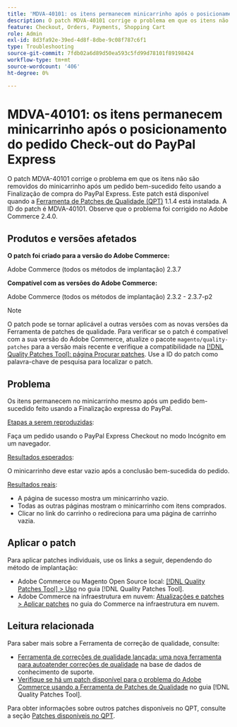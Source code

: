 ```yaml
---
title: 'MDVA-40101: os itens permanecem minicarrinho após o posicionamento do pedido Check-out do PayPal Express'
description: O patch MDVA-40101 corrige o problema em que os itens não são removidos do minicarrinho após um pedido bem-sucedido feito usando a Finalização de compra do PayPal Express. Este patch está disponível quando a [Ferramenta de correções de qualidade (QPT)](https://experienceleague.adobe.com/en/docs/commerce-operations/tools/quality-patches-tool/quality-patches-tool-to-self-serve-quality-patches) 1.1.4 está instalada. A ID do patch é MDVA-40101. Observe que o problema foi corrigido no Adobe Commerce 2.4.0.
feature: Checkout, Orders, Payments, Shopping Cart
role: Admin
exl-id: 8d3fa92e-39ed-4d8f-8dbe-9c08f787c6f1
type: Troubleshooting
source-git-commit: 7fdb02a6d89d50ea593c5fd99d78101f89198424
workflow-type: tm+mt
source-wordcount: '406'
ht-degree: 0%

---
```


# MDVA-40101: os itens permanecem minicarrinho após o posicionamento do pedido Check-out do PayPal Express

O patch MDVA-40101 corrige o problema em que os itens não são removidos do minicarrinho após um pedido bem-sucedido feito usando a Finalização de compra do PayPal Express. Este patch está disponível quando a [Ferramenta de Patches de Qualidade (QPT)](https://experienceleague.adobe.com/en/docs/commerce-operations/tools/quality-patches-tool/quality-patches-tool-to-self-serve-quality-patches) 1.1.4 está instalada. A ID do patch é MDVA-40101. Observe que o problema foi corrigido no Adobe Commerce 2.4.0.

## Produtos e versões afetados

**O patch foi criado para a versão do Adobe Commerce:**

Adobe Commerce (todos os métodos de implantação) 2.3.7

**Compatível com as versões do Adobe Commerce:**

Adobe Commerce (todos os métodos de implantação) 2.3.2 - 2.3.7-p2

>[!NOTE]
>
>O patch pode se tornar aplicável a outras versões com as novas versões da Ferramenta de patches de qualidade. Para verificar se o patch é compatível com a sua versão do Adobe Commerce, atualize o pacote `magento/quality-patches` para a versão mais recente e verifique a compatibilidade na [[!DNL Quality Patches Tool]: página Procurar patches](https://experienceleague.adobe.com/en/docs/commerce-operations/tools/quality-patches-tool/quality-patches-tool-to-self-serve-quality-patches). Use a ID do patch como palavra-chave de pesquisa para localizar o patch.

## Problema

Os itens permanecem no minicarrinho mesmo após um pedido bem-sucedido feito usando a Finalização expressa do PayPal.

<u>Etapas a serem reproduzidas</u>:

Faça um pedido usando o PayPal Express Checkout no modo Incógnito em um navegador.

<u>Resultados esperados</u>:

O minicarrinho deve estar vazio após a conclusão bem-sucedida do pedido.

<u>Resultados reais</u>:

* A página de sucesso mostra um minicarrinho vazio.
* Todas as outras páginas mostram o minicarrinho com itens comprados.
* Clicar no link do carrinho o redireciona para uma página de carrinho vazia.

## Aplicar o patch

Para aplicar patches individuais, use os links a seguir, dependendo do método de implantação:

* Adobe Commerce ou Magento Open Source local: [[!DNL Quality Patches Tool] > Uso](/help/tools/quality-patches-tool/usage.md) no guia [!DNL Quality Patches Tool].
* Adobe Commerce na infraestrutura em nuvem: [Atualizações e patches > Aplicar patches](https://experienceleague.adobe.com/docs/commerce-cloud-service/user-guide/develop/upgrade/apply-patches.html) no guia do Commerce na infraestrutura em nuvem.

## Leitura relacionada

Para saber mais sobre a Ferramenta de correção de qualidade, consulte:

* [Ferramenta de correções de qualidade lançada: uma nova ferramenta para autoatender correções de qualidade](https://experienceleague.adobe.com/en/docs/commerce-operations/tools/quality-patches-tool/quality-patches-tool-to-self-serve-quality-patches) na base de dados de conhecimento de suporte.
* [Verifique se há um patch disponível para o problema do Adobe Commerce usando a Ferramenta de Patches de Qualidade](/help/tools/quality-patches-tool/patches-available-in-qpt/check-patch-for-magento-issue-with-magento-quality-patches.md) no guia [!DNL Quality Patches Tool].

Para obter informações sobre outros patches disponíveis no QPT, consulte a seção [Patches disponíveis no QPT](https://experienceleague.adobe.com/tools/commerce-quality-patches/index.html).
